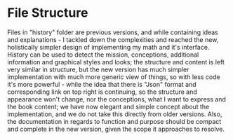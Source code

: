 # File Structure

Files in "history" folder are previous versions, and while containing ideas and explanations - I tackled down the complexities and reached the new, holistically simpler design of implementing my math and it's interface. History can be used to detect the mission, conceptions, additional information and graphical styles and looks; the structure and content is left very similar in structure, but the new version has much simpler implementation with much more generic view of things, so with less code it's more powerful - while the idea that there is "Json" format and corresponding link on top right is continuing, so the structure and appearance won't change, nor the conceptions, what I want to express and the book content; we have now elegant and simple concept about the implementation, and we do not take this directly from older versions. Also, the documentation in regards to function and purpose should be compact and complete in the new version, given the scope it approaches to resolve.